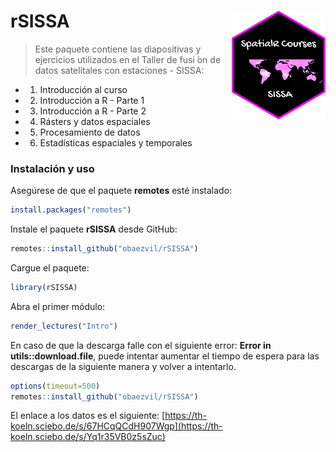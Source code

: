 # rSISSA <img src="./inst/logo/SISSA_Courses.png" align="right" width="150" />

> Este paquete contiene las diapositivas y ejercicios utilizados en el Taller de fusi ́on de datos satelitales con estaciones - SISSA:

- 1.  Introducción al curso

- 2.  Introducción a R - Parte 1

- 3.  Introducción a R - Parte 2

- 4.  Rásters y datos espaciales

- 5.  Procesamiento de datos

- 6.  Estadísticas espaciales y temporales


### Instalación y uso

Asegúrese de que el paquete **remotes** esté instalado:
```r
install.packages("remotes")
```
Instale el paquete **rSISSA** desde GitHub:
```r
remotes::install_github("obaezvil/rSISSA")
```
Cargue el paquete:
```r
library(rSISSA)
```
Abra el primer módulo:
```r
render_lectures("Intro") 
```

En caso de que la descarga falle con el siguiente error: **Error in utils::download.file**, puede intentar aumentar el tiempo de espera para las descargas de la siguiente manera y volver a intentarlo.
```r
options(timeout=500) 
remotes::install_github("obaezvil/rSISSA")
```

El enlace a los datos es el siguiente:
[https://th-koeln.sciebo.de/s/67HCqQCdH907Wgp](https://th-koeln.sciebo.de/s/Yq1r35VB0z5sZuc)
